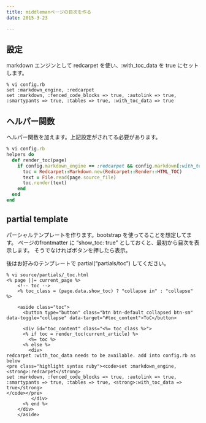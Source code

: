 ```yaml
---
title: middlemanページの目次を作る
date: 2015-3-23

---
```


## 設定
markdown エンジンとして redcarpet を使い、:with_toc_data を true にセットします。

```
% vi config.rb
set :markdown_engine, :redcarpet
set :markdown, :fenced_code_blocks => true, :autolink => true, :smartypants => true, :tables => true, :with_toc_data => true
```

## ヘルパー関数
ヘルパー関数を加えます。上記設定がされてる必要があります。

```ruby
% vi config.rb
helpers do
  def render_toc(page)
    if config.markdown_engine == :redcarpet && config.markdown[:with_toc_data]
      toc = Redcarpet::Markdown.new(Redcarpet::Render::HTML_TOC)
      text = File.read(page.source_file)
      toc.render(text)
    end
  end
end
```

## partial template
パーシャルテンプレートを作ります。bootstrap を使ってることを想定してます。 ページのfrontmatter に “show_toc: true” としておくと、最初から目次を表示します。 そうでなければボタンを押したら表示。

後はお好みのテンプレートで partial(“partials/toc”) してください。

```erb
% vi source/partials/_toc.html
<% page ||= current_page %>
    <!-- toc -->
    <% toc_class = (page.data.show_toc) ? "collapse in" : "collapse" %>

    <aside class="toc">
      <button type="button" class="btn btn-default collapsed btn-sm" data-toggle="collapse" data-target="#toc_content">ToC</button>

      <div id="toc_content" class="<%= toc_class %>">
      <% if toc = render_toc(current_article) %>
        <%= toc %>
      <% else %>
        <div>
redcarpet :with_toc_data needs to be available. add into config.rb as below
<pre class="highlight syntax ruby"><code>set :markdown_engine, <strong>:redcarpet</strong>
set :markdown, :fenced_code_blocks => true, :autolink => true, :smartypants => true, :tables => true, <strong>:with_toc_data => true</strong>
</code></pre>
         </div>
      <% end %>
    </div>
    </aside>
```
